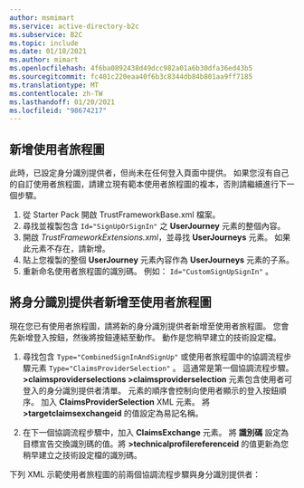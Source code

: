 ```yaml
---
author: msmimart
ms.service: active-directory-b2c
ms.subservice: B2C
ms.topic: include
ms.date: 01/18/2021
ms.author: mimart
ms.openlocfilehash: 4f6ba0892438d49dcc982a01a6b30dfa36ed43b5
ms.sourcegitcommit: fc401c220eaa40f6b3c8344db84b801aa9ff7185
ms.translationtype: MT
ms.contentlocale: zh-TW
ms.lasthandoff: 01/20/2021
ms.locfileid: "98674217"
---
```

## <a name="add-a-user-journey"></a>新增使用者旅程圖 

此時，已設定身分識別提供者，但尚未在任何登入頁面中提供。 如果您沒有自己的自訂使用者旅程圖，請建立現有範本使用者旅程圖的複本，否則請繼續進行下一個步驟。 

1. 從 Starter Pack 開啟 TrustFrameworkBase.xml 檔案。
1. 尋找並複製包含 `Id="SignUpOrSignIn"` 之 **UserJourney** 元素的整個內容。
1. 開啟 *TrustFrameworkExtensions.xml*，並尋找 **UserJourneys** 元素。 如果此元素不存在，請新增。
1. 貼上您複製的整個 **UserJourney** 元素內容作為 **UserJourneys** 元素的子系。
1. 重新命名使用者旅程圖的識別碼。 例如： `Id="CustomSignUpSignIn"` 。

## <a name="add-the-identity-provider-to-a-user-journey"></a>將身分識別提供者新增至使用者旅程圖 

現在您已有使用者旅程圖，請將新的身分識別提供者新增至使用者旅程圖。 您會先新增登入按鈕，然後將按鈕連結至動作。 動作是您稍早建立的技術設定檔。

1. 尋找包含 `Type="CombinedSignInAndSignUp"` 或使用者旅程圖中的協調流程步驟元素 `Type="ClaimsProviderSelection"` 。 這通常是第一個協調流程步驟。 **>claimsproviderselections >claimsproviderselection** 元素包含使用者可登入的身分識別提供者清單。 元素的順序會控制向使用者顯示的登入按鈕順序。 加入 **ClaimsProviderSelection** XML 元素。 將 **>targetclaimsexchangeid** 的值設定為易記名稱。

1. 在下一個協調流程步驟中，加入 **ClaimsExchange** 元素。 將 **識別碼** 設定為目標宣告交換識別碼的值。將 **>technicalprofilereferenceid** 的值更新為您稍早建立之技術設定檔的識別碼。

下列 XML 示範使用者旅程圖的前兩個協調流程步驟與身分識別提供者：